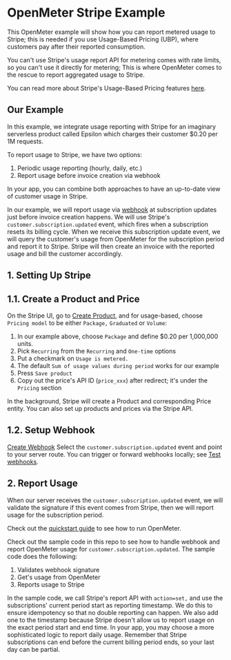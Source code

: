 # OpenMeter Stripe Example

This OpenMeter example will show how you can report metered usage to Stripe; this is needed if you use Usage-Based Pricing (UBP), where customers pay after their reported consumption.

You can't use Stripe's usage report API for metering comes with rate limits, so you can't use it directly for metering;  This is where OpenMeter comes to the rescue to report aggregated usage to Stripe.

You can read more about Stripe's Usage-Based Pricing features [here](https://stripe.com/docs/products-prices/pricing-models#usage-based-pricing).

## Our Example

In this example, we integrate usage reporting with Stripe for an imaginary serverless product called Epsilon which charges their customer $0.20 per 1M requests.

To report usage to Stripe, we have two options:

1. Periodic usage reporting (hourly, daily, etc.)
1. Report usage before invoice creation via webhook

In your app, you can combine both approaches to have an up-to-date view of customer usage in Stripe.

In our example, we will report usage via [webhook](https://stripe.com/docs/billing/subscriptions/webhooks) at subscription updates just before invoice creation happens. We will use Stripe's `customer.subscription.updated` event, which fires when a subscription resets its billing cycle. When we receive this subscription update event, we will query the customer's usage from OpenMeter for the subscription period and report it to Stripe. Stripe will then create an invoice with the reported usage and bill the customer accordingly.

## 1. Setting Up Stripe

## 1.1. Create a Product and Price

On the Stripe UI, go to [Create Product](https://dashboard.stripe.com/test/products/create), and for usage-based, choose `Pricing model` to be either `Package,` `Graduated` or `Volume`:

1. In our example above, choose `Package` and define $0.20 per 1,000,000 units.
1. Pick `Recurring` from the `Recurring` and `One-time` options
1. Put a checkmark on `Usage is metered.`
1. The default `Sum of usage values during period` works for our example
1. Press `Save product`
1. Copy out the price's API ID (`price_xxx`) after redirect; it's under the `Pricing` section

In the background, Stripe will create a Product and corresponding Price entity. You can also set up products and prices via the Stripe API.

## 1.2. Setup Webhook

[Create Webhook](https://dashboard.stripe.com/test/webhooks/create) Select the `customer.subscription.updated` event and point to your server route.
You can trigger or forward webhooks locally; see [Test webhooks](https://stripe.com/docs/webhooks/test).

## 2. Report Usage

When our server receives the `customer.subscription.updated` event, we will validate the signature if this event comes from Stripe, then we will report usage for the subscription period.

Check out the [quickstart guide](/quickstart) to see how to run OpenMeter.

Check out the sample code in this repo to see how to handle webhook and report OpenMeter usage for `customer.subscription.updated`.
The sample code does the following:

1. Validates webhook signature
1. Get's usage from OpenMeter
1. Reports usage to Stripe

In the sample code, we call Stripe's report API with `action=set,` and use the subscriptions' current period start as reporting timestamp. We do this to ensure idempotency so that no double reporting can happen. We also add one to the timestamp because Stripe doesn't allow us to report usage on the exact period start and end time. In your app, you may choose a more sophisticated logic to report daily usage. Remember that Stripe subscriptions can end before the current billing period ends, so your last day can be partial.
